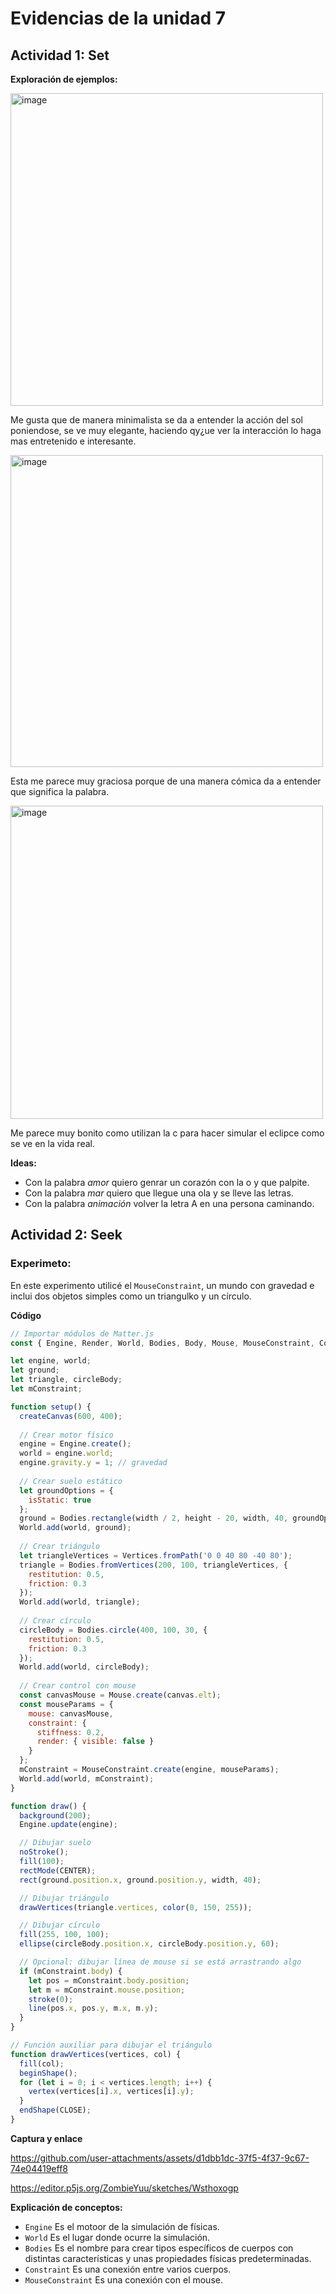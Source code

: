 # Evidencias de la unidad 7

## Actividad 1: Set

**Exploración de ejemplos:**

<img width="500" height="500" alt="image" src="https://github.com/user-attachments/assets/9bf6848c-354a-42f6-ba38-f3d6fc7d5255" />

Me gusta que de manera minimalista se da a entender la acción del sol poniendose, se ve muy elegante, haciendo qy¿ue ver la interacción lo haga mas entretenido e interesante.

<img width="500" height="499" alt="image" src="https://github.com/user-attachments/assets/8f77f975-5907-49cd-925c-438ffe7ac62d" />

Esta me parece muy graciosa porque de una manera cómica da a entender que significa la palabra.

<img width="500" height="501" alt="image" src="https://github.com/user-attachments/assets/29bac9e3-2b60-4627-afc5-9a929cb9b852" />

Me parece muy bonito como utilizan la c para hacer simular el eclipce como se ve en la vida real.

**Ideas:**

- Con la palabra *amor* quiero genrar un corazón con la o y que palpite.
- Con la palabra *mar* quiero que llegue una ola y se lleve las letras.
- Con la palabra *animación* volver la letra A en una persona caminando.

## Actividad 2: Seek

### Experimeto:

En este experimento utilicé el ``MouseConstraint``, un mundo con gravedad e inclui dos objetos simples como un triangulko y un círculo.

**Código**

``` javascript
// Importar módulos de Matter.js
const { Engine, Render, World, Bodies, Body, Mouse, MouseConstraint, Composite, Vertices } = Matter;

let engine, world;
let ground;
let triangle, circleBody;
let mConstraint;

function setup() {
  createCanvas(600, 400);
  
  // Crear motor físico
  engine = Engine.create();
  world = engine.world;
  engine.gravity.y = 1; // gravedad
  
  // Crear suelo estático
  let groundOptions = {
    isStatic: true
  };
  ground = Bodies.rectangle(width / 2, height - 20, width, 40, groundOptions);
  World.add(world, ground);
  
  // Crear triángulo
  let triangleVertices = Vertices.fromPath('0 0 40 80 -40 80');
  triangle = Bodies.fromVertices(200, 100, triangleVertices, {
    restitution: 0.5,
    friction: 0.3
  });
  World.add(world, triangle);
  
  // Crear círculo
  circleBody = Bodies.circle(400, 100, 30, {
    restitution: 0.5,
    friction: 0.3
  });
  World.add(world, circleBody);
  
  // Crear control con mouse
  const canvasMouse = Mouse.create(canvas.elt);
  const mouseParams = {
    mouse: canvasMouse,
    constraint: {
      stiffness: 0.2,
      render: { visible: false }
    }
  };
  mConstraint = MouseConstraint.create(engine, mouseParams);
  World.add(world, mConstraint);
}

function draw() {
  background(200);
  Engine.update(engine);

  // Dibujar suelo
  noStroke();
  fill(100);
  rectMode(CENTER);
  rect(ground.position.x, ground.position.y, width, 40);

  // Dibujar triángulo
  drawVertices(triangle.vertices, color(0, 150, 255));

  // Dibujar círculo
  fill(255, 100, 100);
  ellipse(circleBody.position.x, circleBody.position.y, 60);

  // Opcional: dibujar línea de mouse si se está arrastrando algo
  if (mConstraint.body) {
    let pos = mConstraint.body.position;
    let m = mConstraint.mouse.position;
    stroke(0);
    line(pos.x, pos.y, m.x, m.y);
  }
}

// Función auxiliar para dibujar el triángulo
function drawVertices(vertices, col) {
  fill(col);
  beginShape();
  for (let i = 0; i < vertices.length; i++) {
    vertex(vertices[i].x, vertices[i].y);
  }
  endShape(CLOSE);
}
```


**Captura y enlace** 



https://github.com/user-attachments/assets/d1dbb1dc-37f5-4f37-9c67-74e04419eff8

https://editor.p5js.org/ZombieYuu/sketches/Wsthoxogp

**Explicación de conceptos:** 

- ``Engine`` Es el motoor de la simulación de físicas.
- ``World`` Es el lugar donde ocurre la simulación.
- ``Bodies`` Es el nombre para crear tipos específicos de cuerpos con distintas características y unas propiedades físicas predeterminadas.
- ``Constraint`` Es una conexión entre varios cuerpos.
- ``MouseConstraint`` Es una conexión con el mouse.

  

